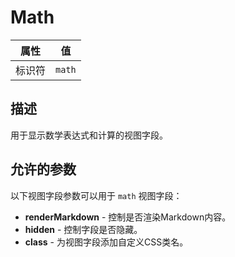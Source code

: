 # Math

| 属性 | 值 |
|------|----|
| 标识符 | `math` |

## 描述

用于显示数学表达式和计算的视图字段。

## 允许的参数

以下视图字段参数可以用于 `math` 视图字段：

- **renderMarkdown** - 控制是否渲染Markdown内容。
- **hidden** - 控制字段是否隐藏。
- **class** - 为视图字段添加自定义CSS类名。
